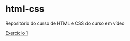 # html-css
 Repositório do curso de HTML e CSS do curso em vídeo

<a href="https://felipgs.github.io/html-css/modulo1/exercicio-1/index.html">Exercício 1</a>
